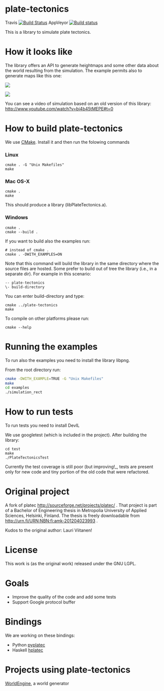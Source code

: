 plate-tectonics
===============
Travis
[![Build Status](https://travis-ci.org/Mindwerks/plate-tectonics.svg?branch=master)](https://travis-ci.org/Mindweks/plate-tectonics)
AppVeyor
[![Build status](https://ci.appveyor.com/api/projects/status/siss20palcy6rbif?svg=true)](https://ci.appveyor.com/project/ftomassetti/plate-tectonics)


This is a library to simulate plate tectonics.

How it looks like
=================

The library offers an API to generate heightmaps and some other data about the world resulting from the simulation. The example permits also to generate maps like this one:

![](https://raw.githubusercontent.com/Mindwerks/plate-tectonics/master/screenshots/map_grayscale.png)

![](https://raw.githubusercontent.com/Mindwerks/plate-tectonics/master/screenshots/map_colors.png)

You can see a video of simulation based on an old version of this library: http://www.youtube.com/watch?v=bi4b45tMEPE#t=0

How to build plate-tectonics
============================

We use [CMake](http://www.cmake.org/). Install it and then run the folowing commands

### Linux

```
cmake . -G "Unix Makefiles"
make
```

### Mac OS-X

```
cmake .
make
```

This should produce a library (libPlateTectonics.a).

### Windows

```
cmake .
cmake --build .
```

If you want to build also the examples run:

```
# instead of cmake .
cmake . -DWITH_EXAMPLES=ON
```

Note that this command will build the library in the same directory where the source files are hosted. Some prefer to build out of tree the library (i.e., in a separate dir). For example in this scenario:

```
-- plate-tectonics
\- build-directory
```

You can enter build-directory and type:

```
cmake ../plate-tectonics
make
```

To compile on other platforms please run:

```
cmake --help
```

Running the examples
====================

To run also the examples you need to install the library libpng.

From the root directory run:

```bash
cmake -DWITH_EXAMPLE=TRUE -G "Unix Makefiles"
make
cd examples
./simulation_rect
```

How to run tests
================

To run tests you need to install DevIL

We use googletest (which is included in the project). After building the library:

```
cd test
make
./PlateTectonicsTest
```

Currently the test coverage is still poor (but improving!_, tests are present only for new code and tiny portion of the old code that were refactored.

Original project
================

A fork of platec http://sourceforge.net/projects/platec/ .
That project is part of a Bachelor of Engineering thesis in Metropolia University of Applied Sciences, Helsinki, Finland. The thesis is freely downloadable from http://urn.fi/URN:NBN:fi:amk-201204023993 .

Kudos to the original author: Lauri Viitanen!

License
=======

This work is (as the original work) released under the GNU LGPL.

Goals
=====

* Improve the quality of the code and add some tests
* Support Google protocol buffer

Bindings
========

We are working on these bindings:
* Python [pyplatec](http://github.com/Mindwerks/pyplatec)
* Haskell [hplatec](http://github.com/ftomassetti/hplatec)

Projects using plate-tectonics
==============================

[WorldEngine](http://github.com/Mindwerks/worldengine), a world generator
